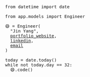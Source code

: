 <pre>
from datetime import date

from app.models import Engineer

😄 = Engineer(
  "Jin Yang",
  <a href="https://chenjinyang.vercel.app/" rel="noopener noreferrer">portfolio_website</a>,
  <a href="https://www.linkedin.com/in/chen-jin-yang-37baa8202/" rel="noopener noreferrer">linkedin</a>,
  <a href="mailto:chenjinyang4192@gmail.com">email</a>
)

today = date.today()
while not today.day == 32:
  😄.code()
</pre>

